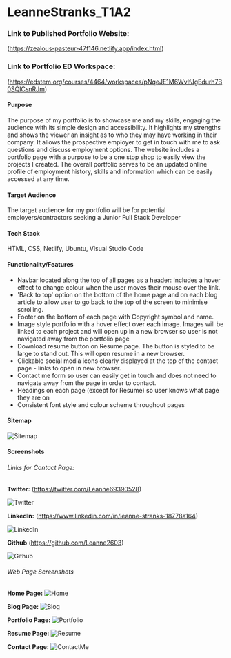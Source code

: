 # LeanneStranks_T1A2

### Link to Published Portfolio Website:

(https://zealous-pasteur-47f146.netlify.app/index.html)

### Link to Portfolio ED Workspace:

(https://edstem.org/courses/4464/workspaces/pNqeJE1M6WvIfJgEdurh7B0SQlCsnRJm)

#### Purpose
The purpose of my portfolio is to showcase me and my skills, engaging the audience with its simple design and accessibility. It highlights my strengths and shows the viewer an insight as to who they may have working in their company. It allows the prospective employer to get in touch with me to ask questions and discuss employment options. The website includes a portfolio page with a purpose to be a one stop shop to easily view the projects I created. The overall portfolio serves to be an updated online profile of employment history, skills and information which can be easily accessed at any time.

#### Target Audience
The target audience for my portfolio will be for potential employers/contractors seeking a Junior Full Stack Developer

#### Tech Stack
HTML, CSS, Netlify, Ubuntu, Visual Studio Code

#### Functionality/Features
- Navbar located along the top of all pages as a header: Includes a hover effect to change colour when the user moves their mouse over the link.
- 'Back to top' option on the bottom of the home page and on each blog article to allow user to go back to the top of the screen to minimise scrolling.
- Footer on the bottom of each page with Copyright symbol and name.
- Image style portfolio with a hover effect over each image. Images will be linked to each project and will open up in a new browser so user is not navigated away from the portfolio page
- Download resume button on Resume page. The button is styled to be large to stand out. This will open resume in a new browser.
- Clickable social media icons clearly displayed at the top of the contact page - links to open in new browser.
- Contact me form so user can easily get in touch and does not need to navigate away from the page in order to contact.
- Headings on each page (except for Resume) so user knows what page they are on
- Consistent font style and colour scheme throughout pages 

#### Sitemap

![Sitemap](docs/Portfolio-Sitemap.jpg)

#### Screenshots

###### Links for Contact Page:

**Twitter:**
(https://twitter.com/Leanne69390528)

![Twitter](docs/TwitterProfile.PNG)

**LinkedIn:**
(https://www.linkedin.com/in/leanne-stranks-18778a164)

![LinkedIn](docs/LinkedInProfile.PNG)

**Github**
(https://github.com/Leanne2603)

![Github](docs/GithubProfile.PNG)

###### Web Page Screenshots

**Home Page:**
![Home](docs/HomePageScreenshot.PNG)

**Blog Page:**
![Blog](docs/BlogPageScreenshot.PNG)

**Portfolio Page:**
![Portfolio](docs/PortfolioPageScreenshot.PNG)

**Resume Page:**
![Resume](docs/ResumePageScreenshot.PNG)

**Contact Page:**
![ContactMe](docs/ContactPageScreenshot.PNG)




